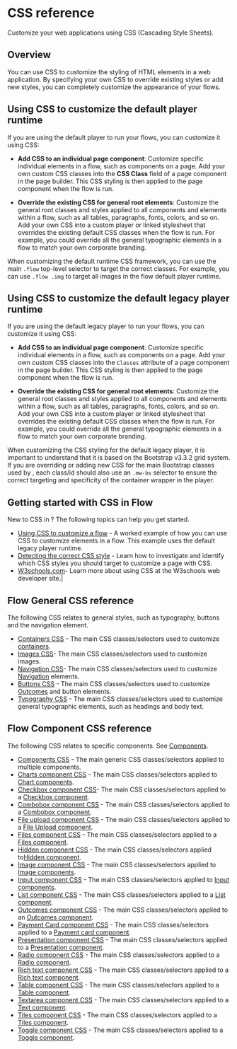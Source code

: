 # CSS reference

<head>
  <meta name="guidename" content="Flow"/>
  <meta name="context" content="GUID-d32122b8-0f11-47be-91c6-6986575f933e"/>
</head>


Customize your web applications using CSS \(Cascading Style Sheets\).

## Overview

You can use CSS to customize the styling of HTML elements in a web application. By specifying your own CSS to override existing styles or add new styles, you can completely customize the appearance of your flows.

## Using CSS to customize the default player runtime

If you are using the default player to run your flows, you can customize it using CSS:

-   **Add CSS to an individual page component**: Customize specific individual elements in a flow, such as components on a page. Add your own custom CSS classes into the **CSS Class** field of a page component in the page builder. This CSS styling is then applied to the page component when the flow is run.

-   **Override the existing CSS for general root elements**: Customize the general root classes and styles applied to all components and elements within a flow, such as all tables, paragraphs, fonts, colors, and so on. Add your own CSS into a custom player or linked stylesheet that overrides the existing default CSS classes when the flow is run. For example, you could override all the general typographic elements in a flow to match your own corporate branding.


When customizing the default runtime CSS framework, you can use the main `.flow` top-level selector to target the correct classes. For example, you can use `.flow .img` to target all images in the flow default player runtime.

## Using CSS to customize the default legacy player runtime

If you are using the default legacy player to run your flows, you can customize it using CSS:

-   **Add CSS to an individual page component**: Customize specific individual elements in a flow, such as components on a page. Add your own custom CSS classes into the `Classes` attribute of a page component in the page builder. This CSS styling is then applied to the page component when the flow is run.

-   **Override the existing CSS for general root elements**: Customize the general root classes and styles applied to all components and elements within a flow, such as all tables, paragraphs, fonts, colors, and so on. Add your own CSS into a custom player or linked stylesheet that overrides the existing default CSS classes when the flow is run. For example, you could override all the general typographic elements in a flow to match your own corporate branding.


When customizing the CSS styling for the default legacy player, it is important to understand that it is based on the Bootstrap v3.3.2 grid system. If you are overriding or adding new CSS for the main Bootstrap classes used by , each class/id should also use an `.mw-bs` selector to ensure the correct targeting and specificity of the container wrapper in the player.

## Getting started with CSS in Flow

New to CSS in ? The following topics can help you get started.

- [Using CSS to customize a flow](c-flo-CSS_Using_CSS_Tutorial_39a3be31-b53a-432e-947d-70f34bf1b0e2.md) - A worked example of how you can use CSS to customize elements in a flow. This example uses the default legacy player runtime.
- [Detecting the correct CSS style](c-flo-CSS_Detection_af239813-da04-45e3-8bda-9cb5d08d7ee9.md) - Learn how to investigate and identify which CSS styles you should target to customize a page with CSS.
- [W3schools.com](https://www.w3schools.com/css/default.asp)- Learn more about using CSS at the W3schools web developer site.|

## Flow General CSS reference

The following CSS relates to general styles, such as typography, buttons and the navigation element.

- [Containers CSS](r-flo-CSS_Containers_3f6c5da4-4820-4880-bd19-8a0505d4dea5.md) - The main CSS classes/selectors used to customize [containers](flo-pages-containers_02e019ea-6ec7-4468-a045-f5231cd773d6.md).
- [Images CSS](r-flo-CSS_Images_bfd7a592-d85d-4a7c-9483-225b2d630463.md)- The main CSS classes/selectors used to customize images.
- [Navigation CSS](r-flo-CSS_Navigation_8fee82d5-854e-4327-b77f-8afeb3a62edf.md)- The main CSS classes/selectors used to customize [Navigation](c-flo-Navigation_871ceb19-15cf-4fe6-bc34-7e07acbf5878.md) elements.
- [Buttons CSS](r-flo-CSS_Outcome_04570576-ce37-42f7-8885-0f3cabc204b3.md) - The main CSS classes/selectors used to customize [Outcomes](c-flo-Outcomes_4049ee93-d7e4-4bc0-ba33-88e523bf4d89.md) and button elements.
- [Typography CSS](r-flo-CSS_Typography_1b271022-08bb-4ad4-b96f-2ae94b22b7c7.md) - The main CSS classes/selectors used to customize general typographic elements, such as headings and body text.

## Flow Component CSS reference

The following CSS relates to specific components. See [Components](flo-pages-components_75563266-7597-4963-b9dd-7a5b3f771190.md).

- [Components CSS](r-flo-CSS_Components_8d354e1d-e69d-4d40-82b0-420e60a5c763.md) - The main generic CSS classes/selectors applied to multiple components.
- [Charts component CSS](r-flo-CSS_Charts_b750a427-a004-4531-82a4-88097dcf76eb.md) - The main CSS classes/selectors applied to [Chart components](flo-pages-components-chart_33e56caf-9880-4c76-ba4c-8415ef50e5f2.md).
- [Checkbox component CSS](/docs/Atomsphere/Flow/topics/r-flo-CSS_Inp_Checkbox.md)- The main CSS classes/selectors applied to a [Checkbox component](flo-pages-components-checkbox_41134e19-b741-49bb-9757-cfd899031c20.md).
- [Combobox component CSS](/docs/Atomsphere/Flow/topics/r-flo-CSS_Inp_Combobox_f983b6d5-c769-4266-a503-d220f9df2817.md) - The main CSS classes/selectors applied to a [Combobox component](flo-pages-components-combobox_c96a1731-1c14-46e6-9a53-5e7cd6328aa2.md).
- [File upload component CSS](r-flo-CSS_Dat_Fileupload_3e1a1ec7-85e3-4d61-abf6-2b7fa36be820.md) - The main CSS classes/selectors applied to a [File Upload component](flo-pages-components-fileupload_edb868aa-5a66-4cbf-9019-42e1df0ed027.md).
- [Files component CSS](r-flo-CSS_Dat_Files_764b573e-b217-4e77-ad45-0745edc1fa47.md) - The main CSS classes/selectors applied to a [Files component](flo-pages-components-files_78d1140b-67ad-4561-bce7-e14086cc2122.md).
- [Hidden component CSS](r-flo-CSS_Con_Hidden_1e030bfb-cfaa-457e-a46b-bbfb2c292a85.md) - The main CSS classes/selectors applied to[Hidden component](flo-pages-components-hidden_fa4bae96-152a-431d-9e00-d480d87bd02c.md).
- [Image component CSS](r-flo-CSS_Con_Image_94803dd1-4b74-4ef4-9929-90b9bb29aa40.md) - The main CSS classes/selectors applied to [Image components](flo-pages-components-image_6c08ef41-bf7a-499b-85e3-b5997f9d2fd7.md).
- [Input component CSS](r-flo-CSS_Inp_Input_85c2743a-e742-4571-95c6-1789466fce28.md) - The main CSS classes/selectors applied to [Input components](flo-pages-components-input_e6b419b2-403d-409a-bcf3-77ed9f522fdb.md).
- [List component CSS](r-flo-CSS_Con_List_25b62f3b-c2d1-48e7-bfdd-ed01fbb8d557.md) - The main CSS classes/selectors applied to a [List component](flo-pages-components-list_a1d553ed-c8f8-4536-a836-cd5c0f1cedb8.md).
- [Outcomes component CSS](r-flo-CSS_Outcomes_b9496dc5-cf62-4ebb-a126-a39e9fc9b878.md) - The main CSS classes/selectors applied to an [Outcomes component](/docs/Atomsphere/Flow/topics/flo-pages-components-outcomes_ef650d8a-88db-484b-81b5-1ce4dc3fd0b5.md).
- [Payment Card component CSS](r-flo-CSS_Payment_c852f6d8-2781-46e9-afa9-eff3ff067f83.md) - The main CSS classes/selectors applied to a [Payment card component](flo-pcard_c992dbb6-300e-4129-927c-1860613f6e75.md).
- [Presentation component CSS](r-flo-CSS_Con_Presentation_09749cb9-9e9a-4eca-824d-e1b7f4b93b9e.md) - The main CSS classes/selectors applied to a [Presentation component](flo-pages-components-presentation_ee22d607-db7d-41a2-a7fe-44c343091e56.md).
- [Radio component CSS](r-flo-CSS_Inp_Radio_4a3aadf0-c44b-4c14-bd96-5bc744eddde0.md) - The main CSS classes/selectors applied to a [Radio component](flo-pages-components-radio_57f3369f-45e8-40b7-b77b-5ebbdc626335.md).
- [Rich text component CSS](r-flo-CSS-Inp_Rich_878bfea7-79f3-47cb-9781-fb0a0eca4a0d.md) - The main CSS classes/selectors applied to a [Rich text component](flo-pages-components-richtext_a0e0adc5-adc8-495e-b101-f31f1ef9ada2.md).
- [Table component CSS](r-flo-CSS_Dat_Table_3383e28d-6c16-42df-98a5-767805b15b90.md) - The main CSS classes/selectors applied to a [Table component](flo-pages-components-table_90740e9b-77c3-44cb-8e01-9e7f19f2f63c.md).
- [Textarea component CSS](r-flo-CSS_Inp_Text_183d714f-0f50-4a2a-ad03-e92485c59ca3.md) - The main CSS classes/selectors applied to a [Text component](flo-pages-components-textarea_0f2d61f9-99e8-4db8-a420-cf37eadc1554.md).
- [Tiles component CSS](r-flo-CSS_Dat_Tiles_d5a50db7-be31-4a23-93fc-fdee6acffbee.md) - The main CSS classes/selectors applied to a [Tiles component](flo-pages-components-tiles_b072eb54-2ed5-4156-8034-fbeaeaaed814.md).
- [Toggle component CSS](/docs/Atomsphere/Flow/topics/flo-pages-components-toggle_28e21912-1896-4550-a1ae-11ff665373a7.md) - The main CSS classes/selectors applied to a [Toggle component](flo-pages-components-toggle_28e21912-1896-4550-a1ae-11ff665373a7.md).